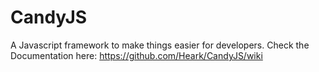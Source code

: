 # CandyJS
A Javascript framework to make things easier for developers.
Check the Documentation here: https://github.com/Heark/CandyJS/wiki
